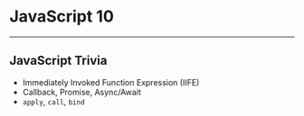 # JavaScript 10

---

## JavaScript Trivia

* Immediately Invoked Function Expression (IIFE)
* Callback, Promise, Async/Await
* `apply`, `call`, `bind`

<!--
* Prevent regression
* Abstraction
* Decomposition
* Method chaining
* Data parsing and serialization
* Hoisting, Closures, Prototypes
* Function inside function, return object with function
-->
